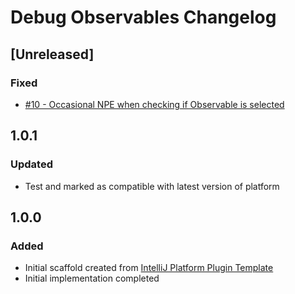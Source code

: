 <!-- Keep a Changelog guide -> https://keepachangelog.com -->

# Debug Observables Changelog

## [Unreleased]
### Fixed
- [#10 - Occasional NPE when checking if Observable is selected](https://github.com/cwilper/debug-observables/issues/10)

## 1.0.1
### Updated
- Test and marked as compatible with latest version of platform

## 1.0.0
### Added
- Initial scaffold created from [IntelliJ Platform Plugin Template](https://github.com/JetBrains/intellij-platform-plugin-template)
- Initial implementation completed
